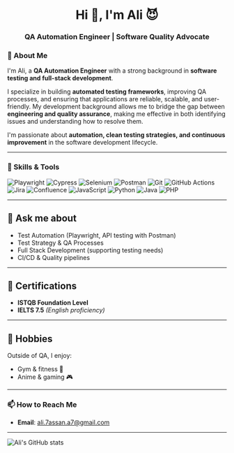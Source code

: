 <h1 align="center">Hi 👋, I'm Ali 😈</h1>
<h3 align="center">QA Automation Engineer | Software Quality Advocate</h3>

### 🌟 About Me
I'm Ali, a **QA Automation Engineer** with a strong background in **software testing and full-stack development**.  

I specialize in building **automated testing frameworks**, improving QA processes, and ensuring that applications are reliable, scalable, and user-friendly. My development background allows me to bridge the gap between **engineering and quality assurance**, making me effective in both identifying issues and understanding how to resolve them.  

I'm passionate about **automation, clean testing strategies, and continuous improvement** in the software development lifecycle.


---

<h3 align="left">🔧 Skills & Tools</h3>
<p align="left">
  <!-- QA Automation -->
  <img src="https://img.shields.io/badge/Playwright-000?logo=playwright&logoColor=white&style=for-the-badge" alt="Playwright" />
  <img src="https://img.shields.io/badge/Cypress-000?logo=cypress&logoColor=white&style=for-the-badge" alt="Cypress" />
  <img src="https://img.shields.io/badge/Selenium-43B02A?logo=selenium&logoColor=white&style=for-the-badge" alt="Selenium" />
  <img src="https://img.shields.io/badge/Postman-FF6C37?logo=postman&logoColor=white&style=for-the-badge" alt="Postman" />
  <img src="https://img.shields.io/badge/Git-000?logo=git&logoColor=white&style=for-the-badge" alt="Git" />
  <img src="https://img.shields.io/badge/GitHub%20Actions-000?logo=githubactions&logoColor=white&style=for-the-badge" alt="GitHub Actions" />
  <img src="https://img.shields.io/badge/Jira-0052CC?logo=jira&logoColor=white&style=for-the-badge" alt="Jira" />
  <img src="https://img.shields.io/badge/Confluence-172B4D?logo=confluence&logoColor=white&style=for-the-badge" alt="Confluence" />

  <!-- Optional dev stack supporting QA -->
  <img src="https://img.shields.io/badge/JavaScript-000?logo=javascript&logoColor=white&style=for-the-badge" alt="JavaScript" />
  <img src="https://img.shields.io/badge/Python-000?logo=python&logoColor=white&style=for-the-badge" alt="Python" />
  <img src="https://img.shields.io/badge/Java-007396?logo=java&logoColor=white&style=for-the-badge" alt="Java" />
  <img src="https://img.shields.io/badge/PHP-777BB4?logo=php&logoColor=white&style=for-the-badge" alt="PHP" />
</p>


---

## 💬 Ask me about
- Test Automation (Playwright, API testing with Postman)  
- Test Strategy & QA Processes  
- Full Stack Development (supporting testing needs)  
- CI/CD & Quality pipelines  

---

## 📜 Certifications
- **ISTQB Foundation Level**  
- **IELTS 7.5** *(English proficiency)*  

---

## 📅 Hobbies
Outside of QA, I enjoy:
- Gym & fitness 💪  
- Anime & gaming 🎮  

---

### 📫 How to Reach Me
- **Email**: [ali.7assan.a7@gmail.com](mailto:ali.7assan.a7@gmail.com)  

---

![Ali's GitHub stats](https://github-readme-stats.vercel.app/api?username=Ali-H-Hassan&theme=dark&show_icons=true)
